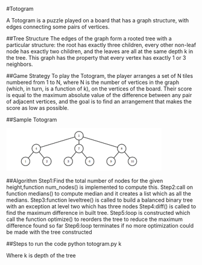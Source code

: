 #Totogram  

A Totogram is a puzzle played on a board that has a graph structure, with edges connecting some pairs
of vertices.  

##Tree Structure 
The edges of the graph form a rooted tree with a particular structure: the root has exactly three children, every other non-leaf node has exactly two children, and the leaves are all at the same depth k in the tree. This graph has the property that every vertex has exactly 1 or 3 neighbors. 

##Game Strategy
To play the Totogram, the player arranges a set of N tiles numbered from 1 to N, where N is the number of vertices in the graph (which, in turn, is a function of k), on the vertices of the board. Their score is equal to the maximum absolute value of the difference between any pair of adjacent vertices, and the goal is to find an arrangement that makes the score as low as possible.

##Sample Totogram

![alt tag](https://github.com/Nethracs/totogram/blob/master/totogram.png)

##Algorithm
 Step1:Find the total number of nodes for the given height,function num_nodes() is implemented to compute this.
 Step2:call on function medians() to compute median and it creates a list which as all the medians.
 Step3:function leveltree() is called to build a balanced binary tree with an exception at level two which has three nodes
 Step4:diff() is called to find the maximum difference in built tree.
 Step5:loop is constructed which call the function optimize() to reorders the tree to reduce the maximum difference found so far
 Step6:loop terminates if no more optimization could be made with the tree constructed
 
##Steps to run the code
 python totogram.py k
 
 Where k is depth of the tree







